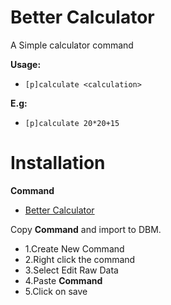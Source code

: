 # Better Calculator

A Simple calculator command

**Usage:**
* `[p]calculate <calculation>`

**E.g:**
* `[p]calculate 20*20+15`

# Installation
<b>Command</b>

* [Better Calculator](https://raw.githubusercontent.com/Gr3nDy/Discord-Bot-Maker/master/Raw-Data/better-calculator.json)

Copy <b>Command</b> and import to
DBM.
* 1.Create New Command
* 2.Right click the command
* 3.Select Edit Raw Data
* 4.Paste <b>Command</b>
* 5.Click on save

